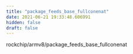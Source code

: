 ```yaml
---
title: "package_feeds_base_fullconenat"
date: 2021-06-21 19:33:48.606991
hidden: false
draft: false
---
```


rockchip/armv8/package_feeds_base_fullconenat

